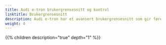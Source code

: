 ```yaml
---
title: Audi e-tron brukergrensesnitt og kontrol
linktitle: Brukergrensesnitt
description: Audi e-tron har et avansert brukergrensesnitt som gir fører god kontroll
weight: 4
---
```



{{% children description="true" depth="1" %}}
